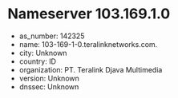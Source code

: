 # Nameserver 103.169.1.0

* as_number: 142325
* name: 103-169-1-0.teralinknetworks.com.
* city: Unknown
* country: ID
* organization: PT. Teralink Djava Multimedia
* version: Unknown
* dnssec: Unknown
